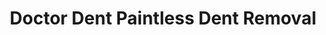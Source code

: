 ---
title: "Doctor Dent Paintless Dent Removal"
url: /winnipeg/doctor-dent-paintless-dent-removal/
shop: Autowerkstatt
---